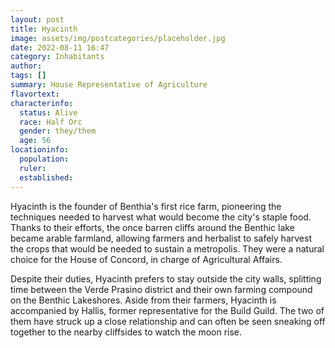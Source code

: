 ```yaml
---
layout: post
title: Hyacinth
image: assets/img/postcategories/placeholder.jpg
date: 2022-08-11 16:47
category: Inhabitants
author: 
tags: []
summary: House Representative of Agriculture
flavortext: 
characterinfo:
  status: Alive
  race: Half Orc
  gender: they/them
  age: 56
locationinfo:
  population: 
  ruler: 
  established: 
---
```


Hyacinth is the founder of Benthia's first rice farm, pioneering the techniques needed to harvest what would become the city's staple food. Thanks to their efforts, the once barren cliffs around the Benthic lake became arable farmland, allowing farmers and herbalist to safely harvest the crops that would be needed to sustain a metropolis. They were a natural choice for the House of Concord, in charge of Agricultural Affairs.

Despite their duties, Hyacinth prefers to stay outside the city walls, splitting time between the Verde Prasino district and their own farming compound on the Benthic Lakeshores. Aside from their farmers, Hyacinth is accompanied by Hallis, former representative for the Build Guild. The two of them have struck up a close relationship and can often be seen sneaking off together to the nearby cliffsides to watch the moon rise.